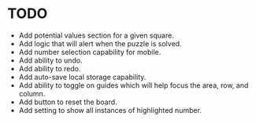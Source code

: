 # TODO

- Add potential values section for a given square.
- Add logic that will alert when the puzzle is solved.
- Add number selection capability for mobile.
- Add ability to undo.
- Add ability to redo.
- Add auto-save local storage capability.
- Add ability to toggle on guides which will help focus the area, row, and column.
- Add button to reset the board.
- Add setting to show all instances of highlighted number.
